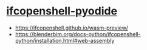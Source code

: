 [ifcopenshell-pyodide](https://dirkarnez.github.io/ifcopenshell-pyodide/)
===================================================================================
- https://ifcopenshell.github.io/wasm-preview/
- https://blenderbim.org/docs-python/ifcopenshell-python/installation.html#web-assembly
